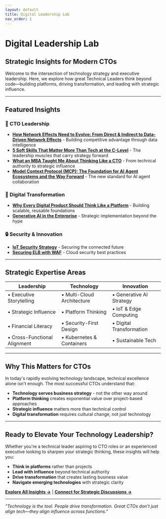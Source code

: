 ```yaml
---
layout: default
title: Digital Leadership Lab
nav_order: 1
---
```


# Digital Leadership Lab

## Strategic Insights for Modern CTOs

Welcome to the intersection of technology strategy and executive leadership. Here, we explore how great Technical Leaders think beyond code—building platforms, driving transformation, and leading with strategic influence.

---

## Featured Insights

### 🎯 CTO Leadership
- **[How Network Effects Need to Evolve: From Direct & Indirect to Data-Driven Network Effects](/2025/08/09/NetworkEffectsEvolution/)** - Building competitive advantage through data intelligence
- **[5 Soft Skills That Matter More Than Tech at the C-Level](/2025/08/01/SoftSkillatClevel/)** - The leadership muscles that carry strategy forward
- **[What an MBA Taught Me About Thinking Like a CTO](/2025/05/01/ArchitectToCTOviaMBA/)** - From technical authority to strategic influence
- **[Model Context Protocol (MCP): The Foundation for AI Agent Ecosystems and the Way Forward](/2025/01/15/ModelContextProtocol/)** - The new standard for AI agent collaboration

### 🚀 Digital Transformation
- **[Why Every Digital Product Should Think Like a Platform](/2025/07/10/Platformthinking/)** - Building scalable, reusable foundations
- **[Generative AI in the Enterprise](/2024/02/01/GenerativeAIintheEnterprise/)** - Strategic implementation beyond the hype

### 🔒 Security & Innovation
- **[IoT Security Strategy](/2025/04/20/IoTSecurity/)** - Securing the connected future
- **[Securing ELB with WAF](/2022/01/26/SecuringELBWAF/)** - Cloud security best practices

---

## Strategic Expertise Areas

| **Leadership** | **Technology** | **Innovation** |
|---|---|---|
| • Executive Storytelling | • Multi-Cloud Architecture | • Generative AI Strategy |
| • Strategic Influence | • Platform Thinking | • IoT & Edge Computing |
| • Financial Literacy | • Security-First Design | • Digital Transformation |
| • Cross-Functional Alignment | • Kubernetes & Containers | • Sustainable Tech |

---

## Why This Matters for CTOs

In today's rapidly evolving technology landscape, technical excellence alone isn't enough. The most successful CTOs understand that:

- **Technology serves business strategy** - not the other way around
- **Platform thinking** creates exponential value over project-based approaches
- **Strategic influence** matters more than technical control
- **Digital transformation** requires cultural change, not just technology

---

## Ready to Elevate Your Technology Leadership?

Whether you're a technical leader aspiring to CTO roles or an experienced executive looking to sharpen your strategic thinking, these insights will help you:

- **Think in platforms** rather than projects
- **Lead with influence** beyond technical authority  
- **Drive transformation** that creates lasting business value
- **Navigate emerging technologies** with strategic clarity

**[Explore All Insights →](/blog)** | **[Connect for Strategic Discussions →](/about/)**

---

*"Technology is the tool. People drive transformation. Great CTOs don't just align tech—they align influence across functions."*


 
